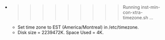 * >>>>>>>>> Running inst-min-con-xtra-timezone.sh ...
  * Set time zone to EST (America/Montreal) in /etc/timezone.
  * Disk size = 2239472K. Space Used = 4K.
